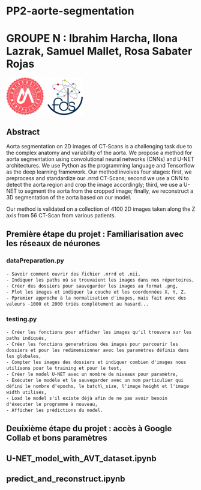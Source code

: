 # PP2-aorte-segmentation 
# GROUPE N : Ibrahim Harcha, Ilona Lazrak, Samuel Mallet, Rosa Sabater Rojas

<!-- Add banner here -->
<img src="logo.jpeg" alt="logo" width="100"/> <img src="university.jpeg" alt="university" width="100"/>


## Abstract
Aorta segmentation on 2D images of CT-Scans is a challenging task due to the complex anatomy and variability of the aorta. We propose a method for aorta segmentation using convolutional neural networks (CNNs) and U-NET architectures. We use Python as the programming language and Tensorflow as the deep learning framework. Our method involves four stages: first, we preprocess and standardize our .nrrd CT-Scans; second  we use a CNN to detect the aorta region and crop the image accordingly; third, we use a U-NET to segment the aorta from the cropped image; finally, we reconstruct a 3D segmentation of the aorta based on our model. 

Our method is validated on a collection of 4100 2D images taken along the Z axis from 56 CT-Scan from various patients.

## Première étape du projet : Familiarisation avec les réseaux de néurones

### dataPreparation.py
    - Savoir comment ouvrir des fichier .nrrd et .nii,
    - Indiquer les paths où se trouvaient les images dans nos répertoires,
    - Créer des dossiers pour sauvegarder les images au format .png,
    - Plot les images et indiquer la couche et les coordonnées X, Y, Z.
    - Ppremier approche à la normalisation d'images, mais fait avec des valeurs -1000 et 2000 triés complètement au hasard...

### testing.py
    - Créer les fonctions pour afficher les images qu'il trouvera sur les paths indiqués,
    - Créer les fonctions generatrices des images pour parcourir les dossiers et pour les redimensionner avec les paramètres définis dans les globales,
    - Compter les images des dossiers et indiquer combien d'images nous utilisons pour le training et pour le test,
    - Créer le model U-NET avec un nombre de niveaux pour paramètre,
    - Exécuter le modèle et le sauvegarder avec un nom particulier qui défini le nombre d'epochs, le batch\_size, l'image height et l'image width utilisés,
    - Load le model s'il existe déjà afin de ne pas avoir besoin d'éxecuter le programme à nouveau,
    - Afficher les prédictions du model.


## Deuixième étape du projet : accès à Google Collab et bons paramètres
## U-NET_model_with_AVT_dataset.ipynb 





## predict_and_reconstruct.ipynb 
